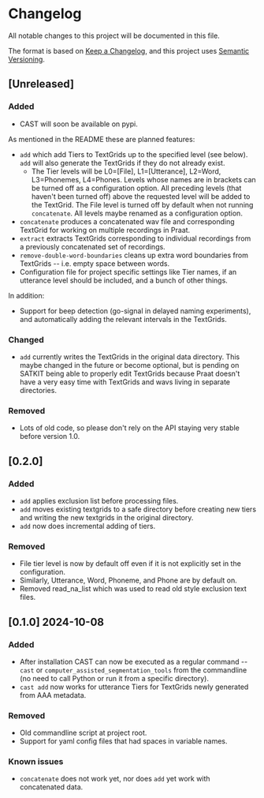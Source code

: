 # Changelog

All notable changes to this project will be documented in this file.

The format is based on [Keep a Changelog](https://keepachangelog.com/en/1.1.0/),
and this project uses [Semantic Versioning](https://semver.org/spec/v2.0.0.html).

[//]: # (Possible headings in a release:)
[//]: # (Added for new features.)
[//]: # (Changed for changes in existing functionality.)
[//]: # (Deprecated for soon-to-be removed features.)
[//]: # (Removed for now removed features.)
[//]: # (Fixed for any bug fixes.)
[//]: # (Security in case of vulnerabilities.)

[//]: # (And ofcourse if a version needs to be YANKED:)
[//]: # (## [version number] [data] [YANKED])


## [Unreleased]

### Added

- CAST will soon be available on pypi.

As mentioned in the README these are planned features:
- `add` which add Tiers to TextGrids up to the specified level (see below).
  `add` will also generate the TextGrids if they do not already exist.
  - The Tier levels will be L0=[File], L1=[Utterance], L2=Word, L3=Phonemes,
    L4=Phones. Levels whose names are in brackets can be turned off as a
    configuration option. All preceding levels (that haven't been turned off) above
    the requested level will be added to the TextGrid. The File level is turned off
    by default when not running `concatenate`. All levels maybe renamed as a
    configuration option.
- `concatenate` produces a concatenated wav file and corresponding TextGrid
  for working on multiple recordings in Praat.
- `extract` extracts TextGrids corresponding to individual recordings from a
  previously concatenated set of recordings.
- `remove-double-word-boundaries` cleans up extra word boundaries from
  TextGrids -- i.e. empty space between words.
- Configuration file for project specific settings like Tier names, if an
  utterance level should be included, and a bunch of other things.

In addition:
- Support for beep detection (go-signal in delayed naming experiments), and
  automatically adding the relevant intervals in the TextGrids.

### Changed 

- `add` currently writes the TextGrids in the original data directory. This
  maybe changed in the future or become optional, but is pending on SATKIT being
  able to properly edit TextGrids because Praat doesn't have a very easy time with
  TextGrids and wavs living in separate directories.


### Removed

- Lots of old code, so please don't rely on the API staying very stable before
  version 1.0.

## [0.2.0]

### Added

- `add` applies exclusion list before processing files.
- `add` moves existing textgrids to a safe directory before creating new tiers
  and writing the new textgrids in the original directory.
- `add` now does incremental adding of tiers.

### Removed

- File tier level is now by default off even if it is not explicitly set in the
  configuration.
- Similarly, Utterance, Word, Phoneme, and Phone are by default on.
- Removed read_na_list which was used to read old style exclusion text files.

## [0.1.0] 2024-10-08

### Added

- After installation CAST can now be executed as a regular command -- `cast` or
  `computer_assisted_segmentation_tools` from the commandline (no need to call
  Python or run it from a specific directory).
- `cast add` now works for utterance Tiers for TextGrids newly generated from AAA
  metadata. 

### Removed

- Old commandline script at project root.
- Support for yaml config files that had spaces in variable names.

### Known issues

- `concatenate` does not work yet, nor does `add` yet work with concatenated
  data.

